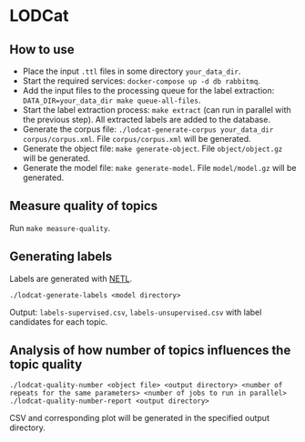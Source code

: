 # LODCat

## How to use

* Place the input `.ttl` files in some directory `your_data_dir`.
* Start the required services: `docker-compose up -d db rabbitmq`.
* Add the input files to the processing queue for the label extraction: `DATA_DIR=your_data_dir make queue-all-files`.
* Start the label extraction process: `make extract` (can run in parallel with the previous step). All extracted labels are added to the database.
* Generate the corpus file: `./lodcat-generate-corpus your_data_dir corpus/corpus.xml`. File `corpus/corpus.xml` will be generated.
* Generate the object file: `make generate-object`. File `object/object.gz` will be generated.
* Generate the model file: `make generate-model`. File `model/model.gz` will be generated.

## Measure quality of topics

Run `make measure-quality`.

## Generating labels

Labels are generated with [NETL](https://github.com/dice-group/NETL-Automatic-Topic-Labelling-).

```
./lodcat-generate-labels <model directory>
```

Output: `labels-supervised.csv`, `labels-unsupervised.csv` with label candidates for each topic.

## Analysis of how number of topics influences the topic quality

```
./lodcat-quality-number <object file> <output directory> <number of repeats for the same parameters> <number of jobs to run in parallel>
./lodcat-quality-number-report <output directory>
```
CSV and corresponding plot will be generated in the specified output directory.
